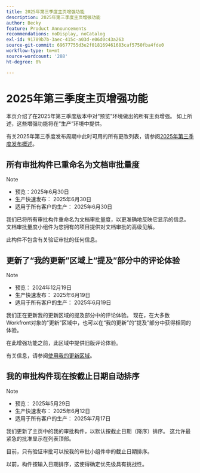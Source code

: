 ```yaml
---
title: 2025年第三季度主页增强功能
description: 2025年第三季度主页增强功能
author: Becky
feature: Product Announcements
recommendations: noDisplay, noCatalog
exl-id: 91789b7b-3aec-415c-a03d-e06d0c43a263
source-git-commit: 69677755d3e2f018169461683caf5750fba4fde0
workflow-type: tm+mt
source-wordcount: '288'
ht-degree: 0%

---
```


# 2025年第三季度主页增强功能

本页介绍了在2025年第三季度版本中对“预览”环境做出的所有主页增强。 如上所述，这些增强功能将在“生产”环境中提供。

有关2025年第三季度发布周期中此时可用的所有更改列表，请参阅[2025年第三季度发布概述](/help/quicksilver/product-announcements/product-releases/25-q3-release-activity/25-q3-release-overview.md)。

## 所有审批构件已重命名为文档审批量度

>[!NOTE]
>
>* 预览：2025年6月30日
>* 生产快速发布： 2025年6月30日
>* 适用于所有客户的生产： 2025年6月30日

我们已将所有审批构件重命名为文档审批量度，以更准确地反映它显示的信息。 文档审批量度小组件为您拥有的项目提供对文档审批的高级见解。

此构件不包含有关验证审批的任何信息。

## 更新了“我的更新”区域上“提及”部分中的评论体验

>[!NOTE]
>
>* 预览： 2024年12月19日
>* 生产快速发布： 2025年6月19日
>* 适用于所有客户的生产： 2025年6月19日

我们正在更新我的更新区域的提及部分中的评论体验。 现在，在大多数Workfront对象的“更新”区域中，也可以在“我的更新”的“提及”部分中获得相同的体验。

在此增强功能之前，此区域中提供旧版评论体验。

有关信息，请参阅[使用我的更新区域](/help/quicksilver/workfront-basics/using-home/using-the-home-area/my-updates-area.md)。

## 我的审批构件现在按截止日期自动排序

>[!NOTE]
>
>* 预览： 2025年5月29日
>* 生产快速发布： 2025年6月12日
>* 适用于所有客户的生产： 2025年7月17日

我们更新了主页中的我的审批构件，以默认按截止日期（降序）排序。 这允许最紧急的批准显示在列表顶部。

目前，只有验证审批可以按我的审批小组件中的截止日期排序。

以前，构件按输入日期排序，这使得确定优先级具有挑战性。

